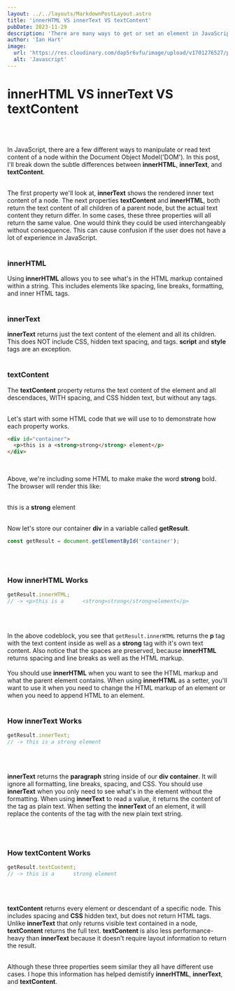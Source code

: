 ```yaml
---
layout: ../../layouts/MarkdownPostLayout.astro
title: 'innerHTML VS innerText VS textContent'
pubDate: 2023-11-29
description: 'There are many ways to get or set an element in JavaScript.'
author: 'Ian Hart'
image:
  url: 'https://res.cloudinary.com/dap5r6vfu/image/upload/v1701276527/post-2_ro49r8.png'
  alt: 'Javascript'
---
```


# innerHTML VS innerText VS textContent

<br />
<br />

In JavaScript, there are a few different ways to manipulate or read text content of a node
within the Document Object Model('DOM'). In this post, I'll break down the subtle differences
between **innerHTML**, **innerText**, and **textContent**.
<br />
<br />

The first property we'll look at, **innerText** shows the rendered inner text content of a node.
The next properties **textContent** and **innerHTML**, both return the text content of all
children of a parent node, but the actual text content they return differ. In some cases,
these three properties will all return the same value. One would think they could be used interchangeably
without consequence. This can cause confusion if the user does not have a lot of experience in JavaScript.
<br />
<br />

### innerHTML

Using **innerHTML** allows you to see what's in the HTML markup contained within a string.
This includes elements like spacing, line breaks, formatting, and inner HTML tags.
<br />
<br />

### innerText

**innerText** returns just the text content of the element and all its children. This does
NOT include CSS, hidden text spacing, and tags. **script** and **style** tags are an exception.
<br />
<br />

### textContent

The **textContent** property returns the text content of the element and all descendaces, WITH
spacing, and CSS hidden text, but without any tags.
<br />
<br />

Let's start with some HTML code that we will use to to demonstrate how each
property works.

```html
<div id="container">
  <p>this is a <strong>strong</strong> element</p>
</div>
```

<br />

Above, we're including some HTML to make make the word **strong** bold.
The browser will render this like:
<br />
<br />

this is a **strong** element
<br />
<br />

Now let's store our container **div** in a variable called **getResult**.

```js
const getResult = document.getElementById('container');
```

<br />
<br />

### How innerHTML Works

```js
getResult.innerHTML;
// -> <p>this is a      <strong>strong</strong>element</p>
```

<br />
<br />

In the above codeblock, you see that `getResult.innerHTML` returns the **p** tag
with the text content inside as well as a **strong** tag with it's own text content.
Also notice that the spaces are preserved, because **innerHTML** returns spacing and line breaks as well as the HTML markup.
<br/>
<br/>
You should use **innerHTML** when you want to see the HTML markup and what the parent element contains.
When using **innerHTML** as a setter, you'll want to use it when you need to change the HTML
markup of an element or when you need to append HTML to an element.
<br />
<br/>

### How innerText Works

```js
getResult.innerText;
// -> this is a strong element
```

<br />
<br />

**innerText** returns the **paragraph** string inside of our **div container**. It
will ignore all formatting, line breaks, spacing, and CSS. You should use **innerText**
when you only need to see what's in the element without the formatting.
When using **innerText** to read a value, it returns the content of the tag as plain text.
When setting the **innerText** of an element, it will replace the contents of the tag with the new plain text string.

<br/>
<br/>

### How textContent Works

```js
getResult.textContent;
// -> this is a      strong element
```

<br />
<br />

**textContent** returns every element or descendant of a specific node. This includes
spacing and **CSS** hidden text, but does not return HTML tags. Unlike **innerText** that only returns
visible text contained in a node, **textContent** returns the full text. **textContent** is also less performance-heavy than **innerText**
because it doesn't require layout information to return the result.
<br />
<br />

Although these three properties seem similar they all have different use cases. I hope this information
has helped demistify **innerHTML**, **innerText**, and **textContent**.
